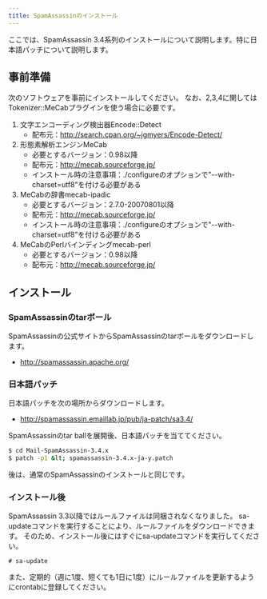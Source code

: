 ```yaml
---
title: SpamAssassinのインストール
---
```

ここでは、SpamAssassin 3.4系列のインストールについて説明します。特に日本語パッチについて説明します。

## 事前準備

次のソフトウェアを事前にインストールしてください。
なお、2,3,4に関してはTokenizer::MeCabプラグインを使う場合に必要です。

1. 文字エンコーディング検出器Encode::Detect
    - 配布元：http://search.cpan.org/~jgmyers/Encode-Detect/
2. 形態素解析エンジンMeCab
    - 必要とするバージョン：0.98以降
    - 配布元：http://mecab.sourceforge.jp/
    - インストール時の注意事項：./configureのオプションで"--with-charset=utf8"を付ける必要がある
3. MeCabの辞書mecab-ipadic
    - 必要とするバージョン：2.7.0-20070801以降
    - 配布元：http://mecab.sourceforge.jp/
    - インストール時の注意事項：./configureのオプションで"--with-charset=utf8"を付ける必要がある
4. MeCabのPerlバインディングmecab-perl
    - 必要とするバージョン：0.98以降
    - 配布元：http://mecab.sourceforge.jp/

## インストール

### SpamAssassinのtarボール

SpamAssassinの公式サイトからSpamAssassinのtarボールをダウンロードします。

- http://spamassassin.apache.org/

### 日本語パッチ

日本語パッチを次の場所からダウンロードします。

- http://spamassassin.emaillab.jp/pub/ja-patch/sa3.4/

SpamAssassinのtar ballを展開後、日本語パッチを当ててください。

```sh
$ cd Mail-SpamAssassin-3.4.x
$ patch -p1 &lt; spamassassin-3.4.x-ja-y.patch
```

後は、通常のSpamAssassinのインストールと同じです。

### インストール後

SpamAssassin 3.3以降ではルールファイルは同梱されなくなりました。
sa-updateコマンドを実行することにより、ルールファイルをダウンロードできます。
そのため、インストール後にはすぐにsa-updateコマンドを実行してください。

```
# sa-update
```

また、定期的（週に1度、短くても1日に1度）にルールファイルを更新するようにcrontabに登録してください。

